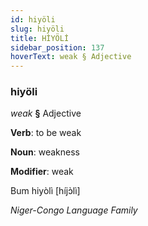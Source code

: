 ```yaml
---
id: hiyöli
slug: hiyöli
title: HİYÖLİ
sidebar_position: 137
hoverText: weak § Adjective
---
```


### hiyöli

*weak* **§** Adjective

**Verb**: to be weak

**Noun**: weakness

**Modifier**: weak

Bum hiyòlì [híjɔ̀lì]

*Niger-Congo Language Family*